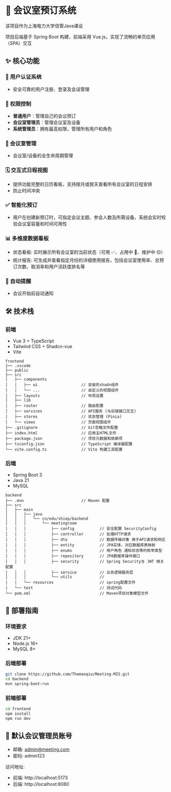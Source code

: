 # 📅 会议室预订系统

该项目作为上海电力大学信管Java课设

项目后端基于 Spring Boot 构建，前端采用 Vue.js，实现了流畅的单页应用（SPA）交互

## ✨ 核心功能

### 👤 用户认证系统
- 安全可靠的用户注册、登录及会话管理

### 🔐 权限控制
- **普通用户**：管理自己的会议预订
- **会议室管理员**：管理会议室及设备
- **系统管理员**：拥有最高权限，管理所有用户和角色

### 🏢 会议室管理
- 会议室/设备的全生命周期管理

### 🗓️ 交互式日程视图
- 提供功能完整的日历看板，支持按月或按天查看所有会议室的日程安排
- 防止时间冲突

### ✅ 智能化预订
- 用户在创建新预订时，可指定会议主题、参会人数及所需设备。系统会实时校验会议室容量和时间可用性

### 📊 多维度数据看板
- 状态看板: 实时展示所有会议室的当前状态（可用 ✅、占用中 🔴、维护中 🟡）
- 统计报告: 可生成并查看指定月份的详细使用报告，包括会议室使用率、总预订次数、取消率和用户活跃度排名等

### 🔔 自动提醒
- 会议开始前自动通知

## 🛠️ 技术栈

### 前端
- Vue 3 + TypeScript
- Tailwind CSS + Shadcn-vue
- Vite
  
```tree
frontend
├── .vscode                      
├── public                     
├── src
│   ├── components
│   │   ├── ui                   // 安装的shadn组件 
│   │   └── ...                  // 自定义的视图组件
│   ├── layouts                  // 布局设置
│   ├── lib                      
│   ├── router                   // 路由配置 
│   ├── services                 // API服务 (与后端接口交互)
│   ├── stores                   // 状态管理 (Pinia)
│   └── views                    // 页面视图组件
├── .gitignore                   // Git忽略文件配置
├── index.html                   // 应用主HTML文件
├── package.json                 // 项目元数据和依赖项
├── tsconfig.json                // TypeScript 编译器配置
└── vite.config.ts               // Vite 构建工具配置
```

### 后端
- Spring Boot 3
- Java 21
- MySQL

 ```tree
backend
├── .mvn                         // Maven 配置
├── src
│   ├── main
│   │   ├── java
│   │   │   └── cn/edu/shiep/backend
│   │   │       └── meetingroom
│   │   │           ├── config           // 安全配置 SecurityConfig
│   │   │           ├── controller       // 处理HTTP请求
│   │   │           ├── dto              // 数据传输对象 用于API请求和响应
│   │   │           ├── entity           // JPA实体，对应数据库表映射
│   │   │           ├── enums            // 用户角色 通知状态等的枚举类型 
│   │   │           ├── repository       // JPA数据库操作接口
│   │   │           ├── security         // Spring Security与 JWT 相关配置
│   │   │           ├── service          // 业务逻辑服务层
│   │   │           └── utils            // 
│   │   └── resources                    // spring配置文件
│   └── test                             // 测试代码
└── pom.xml                              // Maven项目对象模型文件
```

## 🚀 部署指南

### 环境要求
- JDK 21+
- Node.js 16+
- MySQL 8+

### 后端部署
```bash
git clone https://github.com/Themaoqiu/Meeting-MIS.git
cd backend
mvn spring-boot:run
```

### 前端部署
```bash
cd frontend
npm install
npm run dev
```

## 🔑 默认会议管理员账号
- 邮箱: admin@meeting.com  
- 密码: admin123

访问地址:
- 前端: http://localhost:5173
- 后端: http://localhost:8080